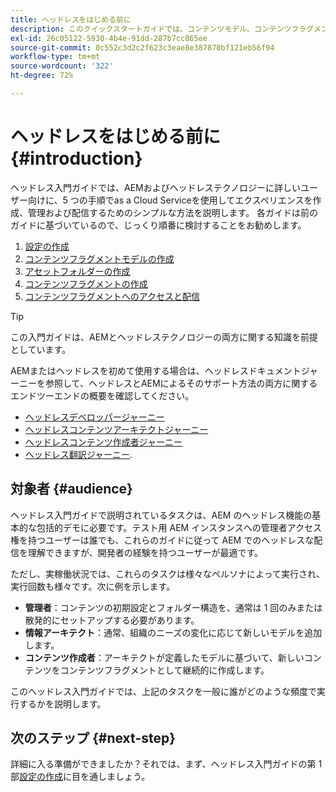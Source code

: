 ```yaml
---
title: ヘッドレスをはじめる前に
description: このクイックスタートガイドでは、コンテンツモデル、コンテンツフラグメント、GraphQL API など、Cloud Service の強力なヘッドレス機能としての AEM の基本事項について説明します。
exl-id: 26c05122-5930-4b4e-91dd-287b7cc865ee
source-git-commit: 0c552c3d2c2f623c3eae8e387870bf121eb56f94
workflow-type: tm+mt
source-wordcount: '322'
ht-degree: 72%

---
```


# ヘッドレスをはじめる前に {#introduction}

ヘッドレス入門ガイドでは、AEMおよびヘッドレステクノロジーに詳しいユーザー向けに、5 つの手順でas a Cloud Serviceを使用してエクスペリエンスを作成、管理および配信するためのシンプルな方法を説明します。 各ガイドは前のガイドに基づいているので、じっくり順番に検討することをお勧めします。

1. [設定の作成](create-configuration.md)
1. [コンテンツフラグメントモデルの作成](create-content-model.md)
1. [アセットフォルダーの作成](create-assets-folder.md)
1. [コンテンツフラグメントの作成](create-content-fragment.md)
1. [コンテンツフラグメントへのアクセスと配信](create-api-request.md)

>[!TIP]
>
>この入門ガイドは、AEMとヘッドレステクノロジーの両方に関する知識を前提としています。
>
>AEMまたはヘッドレスを初めて使用する場合は、ヘッドレスドキュメントジャーニーを参照して、ヘッドレスとAEMによるそのサポート方法の両方に関するエンドツーエンドの概要を確認してください。
>
>* [ヘッドレスデベロッパージャーニー](/help/journey-headless/developer/overview.md)
>* [ヘッドレスコンテンツアーキテクトジャーニー](/help/journey-headless/architect/overview.md)
>* [ヘッドレスコンテンツ作成者ジャーニー](/help/journey-headless/author/overview.md)
>* [ヘッドレス翻訳ジャーニー](/help/journey-headless/translation/overview.md).


## 対象者 {#audience}

ヘッドレス入門ガイドで説明されているタスクは、AEM のヘッドレス機能の基本的な包括的デモに必要です。テスト用 AEM インスタンスへの管理者アクセス権を持つユーザーは誰でも、これらのガイドに従って AEM でのヘッドレスな配信を理解できますが、開発者の経験を持つユーザーが最適です。

ただし、実稼働状況では、これらのタスクは様々なペルソナによって実行され、実行回数も様々です。次に例を示します。

* **管理者**：コンテンツの初期設定とフォルダー構造を、通常は 1 回のみまたは散発的にセットアップする必要があります。
* **情報アーキテクト**：通常、組織のニーズの変化に応じて新しいモデルを追加します。
* **コンテンツ作成者**：アーキテクトが定義したモデルに基づいて、新しいコンテンツをコンテンツフラグメントとして継続的に作成します。

このヘッドレス入門ガイドでは、上記のタスクを一般に誰がどのような頻度で実行するかを説明します。

## 次のステップ {#next-step}

詳細に入る準備ができましたか？それでは、まず、ヘッドレス入門ガイドの第 1 部[設定の作成](create-configuration.md)に目を通しましょう。
